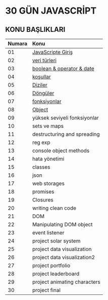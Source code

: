 # 30 GÜN JAVASCRİPT   

## KONU BAŞLIKLARI

| Numara     | Konu                        |
|:-----------|:--------                    |
|01          |[JavaScripte Giriş](https://github.com/dogruvolkan/30GunJavaScript/tree/master/01_Js_Giris)          |
|02          |[veri türleri](https://github.com/dogruvolkan/30GunJavaScript/tree/master/02_veri_Turleri)           |
|03          |[boolean & operator & date](https://github.com/dogruvolkan/30GunJavaScript/tree/master/03_boolean_operator_date)                  |
|04          |[koşullar](https://github.com/dogruvolkan/30GunJavaScript/tree/master/04-kosul)                     |
|05          |[Diziler](https://github.com/dogruvolkan/30GunJavaScript/tree/master/05_diziler)                     |
|06          |[Döngüler](https://github.com/dogruvolkan/30GunJavaScript/tree/master/06_donguler)                     |
|07          |[fonksiyonlar](https://github.com/dogruvolkan/30GunJavaScript/tree/master/07_fonksiyonlar)            |
|08          |[Object](https://github.com/dogruvolkan/30GunJavaScript/tree/master/08-object)                      |
|09          |yüksek seviyeli fonksiyonlar |
|10          |sets ve maps                 |
|11          |destructuring and spreading  |
|12          |reg exp                      |
|13          |console object methods       |
|14          |hata yönetimi                |
|15          |classes                      |
|16          |json                         |
|17          |web storages                 |
|18          |promises                     |
|19          |Closures                     |
|20          |writing clean code           |
|21          |DOM                          |
|22          |Manipulating DOM object      |
|23          |event listener               |
|24          |project solar system         |
|25          |project data visualization   |
|26          |project data visualization2  |
|27          |project portfolio            |
|28          |project leaderboard          |
|29          |project animating characters |
|30          |project final                |
